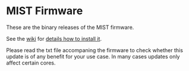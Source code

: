 MIST Firmware
=============

These are the binary releases of the MIST firmware.

See the [wiki](https://github.com/mist-devel/mist-board/wiki) for [details how to install it](https://github.com/mist-devel/mist-board/wiki/HowToInstallTheFirmware).

Please read the txt file accompaning the firmware to check whether this update is of any benefit for your use case. In many cases updates only affect certain cores.